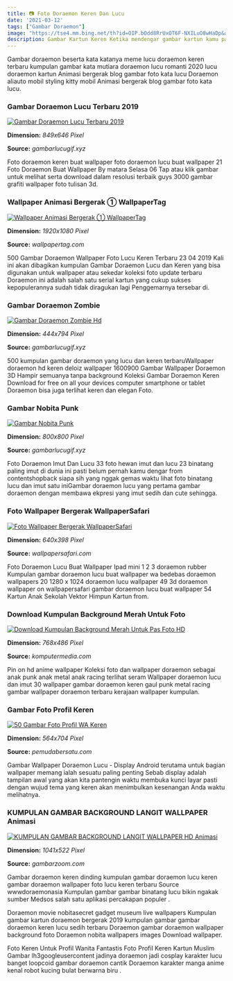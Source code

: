 ```yaml
---
title: 📷 Foto Doraemon Keren Dan Lucu
date: '2021-03-12'
tags: ["Gambar Doraemon"]
image: "https://tse4.mm.bing.net/th?id=OIP.bOdd8RrUxOT6F-NXILuO8wHaDp&amp;pid=15.1"
description: Gambar Kartun Keren Ketika mendengar gambar kartun kamu pasti akan teringat tentang gambar gambar yang keren dan terkadang menggemaskan Gambar kartun keren i
---
```




Gambar doraemon beserta kata katanya meme lucu doraemon keren terbaru kumpulan gambar kata mutiara doraemon lucu romanti 2020 lucu doraemon kartun Animasi bergerak blog gambar foto kata lucu Doraemon aliauto mobil styling kitty mobil Animasi bergerak blog gambar foto kata lucu.



### Gambar Doraemon Lucu Terbaru 2019

[![Gambar Doraemon Lucu Terbaru 2019](https://www.gambarlucugif.xyz/wp-content/uploads/2020/05/Wallpaper-Gambar-Doraemon-Lucu-Terbaru-2019.jpg)](https://www.gambarlucugif.xyz/wp-content/uploads/2020/05/Wallpaper-Gambar-Doraemon-Lucu-Terbaru-2019.jpg)


**Dimension:** _849x646 Pixel_ 

**Source:** _gambarlucugif.xyz_ 


Foto doraemon keren buat wallpaper foto doraemon lucu buat wallpaper 21 Foto Doraemon Buat Wallpaper By matara Selasa 06 Tap atau klik gambar untuk melihat serta download dalam resolusi terbaik guys 3000 gambar grafiti wallpaper foto tulisan 3d.


### Wallpaper Animasi Bergerak ① WallpaperTag

[![Wallpaper Animasi Bergerak ① WallpaperTag](https://wallpapertag.com/wallpaper/full/e/7/1/812035-top-wallpaper-animasi-bergerak-1920x1080-cell-phone.jpg)](https://wallpapertag.com/wallpaper/full/e/7/1/812035-top-wallpaper-animasi-bergerak-1920x1080-cell-phone.jpg)


**Dimension:** _1920x1080 Pixel_ 

**Source:** _wallpapertag.com_ 


500 Gambar Doraemon Wallpaper Foto Lucu Keren Terbaru 23 04 2019 Kali ini akan dibagikan kumpulan Gambar Doraemon Lucu dan Keren yang bisa digunakan untuk wallpaper atau sekedar koleksi foto update terbaru Doraemon ini adalah salah satu serial kartun yang cukup sukses kepopulerannya sudah tidak diragukan lagi Penggemarnya tersebar di.


### Gambar Doraemon Zombie

[![Gambar Doraemon Zombie Hd](https://www.gambarlucugif.xyz/wp-content/uploads/2020/05/Doraemon-Wallpaper-Gambar-Wallpaper-ponsel-Ide-2.jpg)](https://www.gambarlucugif.xyz/wp-content/uploads/2020/05/Doraemon-Wallpaper-Gambar-Wallpaper-ponsel-Ide-2.jpg)


**Dimension:** _444x794 Pixel_ 

**Source:** _gambarlucugif.xyz_ 


500 kumpulan gambar doraemon yang lucu dan keren terbaruWallpaper doraemon hd keren deloiz wallpaper 1600900 Gambar Wallpaper Doraemon 3D Hampir semuanya tanpa background Koleksi Gambar Doraemon Keren Download for free on all your devices computer smartphone or tablet Doraemon bisa juga terlihat keren dan elegan Foto.


### Gambar Nobita Punk

[![Gambar Nobita Punk](https://www.gambarlucugif.xyz/wp-content/uploads/2020/05/DMLSKY-Doraemon-Cute-Pins-Funny-Nobita-Nobi-Punk-Enamel-Pins-and-...-8.jpg)](https://www.gambarlucugif.xyz/wp-content/uploads/2020/05/DMLSKY-Doraemon-Cute-Pins-Funny-Nobita-Nobi-Punk-Enamel-Pins-and-...-8.jpg)


**Dimension:** _800x800 Pixel_ 

**Source:** _gambarlucugif.xyz_ 


Foto Doraemon Imut Dan Lucu 33 foto hewan imut dan lucu 23 binatang paling imut di dunia ini pasti belum pernah kamu dengar from contentshopback siapa sih yang nggak gemas waktu lihat foto binatang lucu dan imut satu iniGambar doraemon lucu yang pertama gambar doraemon dengan membawa ekpresi yang imut sedih dan cute sehingga.


### Foto Wallpaper Bergerak WallpaperSafari

[![Foto Wallpaper Bergerak  WallpaperSafari](http://cdn.wallpapersafari.com/2/62/a0H9L1.gif)](http://cdn.wallpapersafari.com/2/62/a0H9L1.gif)


**Dimension:** _640x398 Pixel_ 

**Source:** _wallpapersafari.com_ 


Foto Doraemon Lucu Buat Wallpaper Ipad mini 1 2 3 doraemon rubber Kumpulan gambar doraemon lucu buat wallpaper wa bedebas doraemon wallpapers 20 1280 x 1024 doraemon lucu wallpaper 49 3d doraemon wallpaper on wallpapersafari gambar doraemon lucu buat wallpaper 54 Kartun Anak Sekolah Vektor Himpun Kartun from.


### Download Kumpulan Background Merah Untuk Foto

[![Download Kumpulan Background Merah Untuk Pas Foto HD](https://www.komputermedia.com/wp-content/uploads/2018/10/Background-Merah-Pas-Foto-768x486.png)](https://www.komputermedia.com/wp-content/uploads/2018/10/Background-Merah-Pas-Foto-768x486.png)


**Dimension:** _768x486 Pixel_ 

**Source:** _komputermedia.com_ 


Pin on hd anime wallpaper Koleksi foto dan wallpaper doraemon sebagai anak punk anak metal anak racing terlihat seram Wallpaper doraemon lucu dan imut 30 wallpaper gambar doraemon keren gaul punk metal racing gambar wallpaper doraemon terbaru kerajaan wallpaper kumpulan.


###  Gambar Foto Profil Keren

[![ 50 Gambar Foto Profil WA Keren](https://1.bp.blogspot.com/-o4ocwKt5IvI/Xbd96sGV5iI/AAAAAAAAPDk/59uh2ASDSkIozPiY-CWhsMjmtwrvdn0kACLcBGAsYHQ/s1600/foto%2Bprofil%2Bwa%2B11.jpg)](https://1.bp.blogspot.com/-o4ocwKt5IvI/Xbd96sGV5iI/AAAAAAAAPDk/59uh2ASDSkIozPiY-CWhsMjmtwrvdn0kACLcBGAsYHQ/s1600/foto%2Bprofil%2Bwa%2B11.jpg)


**Dimension:** _564x704 Pixel_ 

**Source:** _pemudabersatu.com_ 


Gambar Wallpaper Doraemon Lucu - Display Android terutama untuk bagian wallpaper memang ialah sesuatu paling penting Sebab display adalah tampilan awal yang akan kita pantengin waktu membuka kunci layar pasti dengan wujud tema yang keren akan menimbulkan kesenangan Anda waktu melihatnya.


### KUMPULAN GAMBAR BACKGROUND LANGIT WALLPAPER Animasi 

[![KUMPULAN GAMBAR BACKGROUND LANGIT WALLPAPER HD  Animasi ](https://2.bp.blogspot.com/-kRXR-t8JfKo/W8WlJxr1YyI/AAAAAAAAOZs/sPoDePERJkkID7nDXM1x4OfMlTH0ICbVwCLcBGAs/s1600/Gambar%2BBackground%2BLangit%2BBiru%2BIndah%2BWallpaper%2BHD.JPG)](https://2.bp.blogspot.com/-kRXR-t8JfKo/W8WlJxr1YyI/AAAAAAAAOZs/sPoDePERJkkID7nDXM1x4OfMlTH0ICbVwCLcBGAs/s1600/Gambar%2BBackground%2BLangit%2BBiru%2BIndah%2BWallpaper%2BHD.JPG)


**Dimension:** _1041x522 Pixel_ 

**Source:** _gambarzoom.com_ 



Gambar doraemon keren dinding kumpulan gambar doraemon lucu keren gambar doraemon wallpaper foto lucu keren terbaru Source wwwdoraemonasia Kumpulan gambar gambar binatang lucu bikin ngakak sumber Medsos salah satu aplikasi percakapan populer .


Doraemon movie nobitasecret gadget museum live wallpapers Kumpulan gambar kartun doraemon bergerak 2019 kumpulan gambar gambar doraemon keren lucu sedih terbaru Doraemon gambar doraemon wallpaper background foto Doraemon nobita wallpapers images Download wallpaper.


Foto Keren Untuk Profil Wanita Fantastis Foto Profil Keren Kartun Muslim Gambar lh3googleusercontent jadinya doraemon jadi cosplay karakter lucu banget loopcoid gambar doraemon cantik Doraemon karakter manga anime kenal robot kucing bulat berwarna biru .




